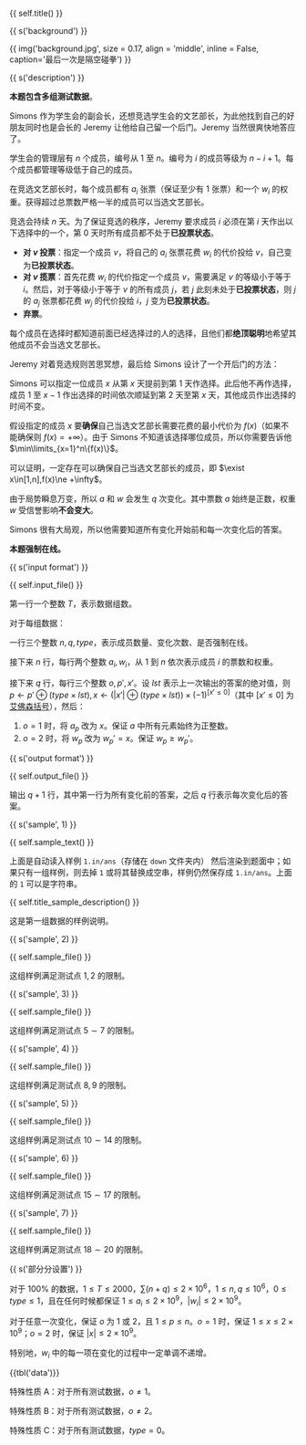{{ self.title() }}

{{ s('background') }}

{{ img('background.jpg', size = 0.17, align = 'middle', inline = False, caption='最后一次是隔空碰拳') }}

{{ s('description') }}

**本题包含多组测试数据**。

Simons 作为学生会的副会长，还想竞选学生会的文艺部长，为此他找到自己的好朋友同时也是会长的 Jeremy 让他给自己留一个后门。Jeremy 当然很爽快地答应了。

学生会的管理层有 $n$ 个成员，编号从 $1$ 至 $n$。编号为 $i$ 的成员等级为 $n-i+1$。每个成员都管理等级低于自己的成员。

在竞选文艺部长时，每个成员都有 $a_i$ 张票（保证至少有 $1$ 张票）和一个 $w_i$ 的权重。获得超过总票数严格一半的成员可以当选文艺部长。

竞选会持续 $n$ 天。为了保证竞选的秩序，Jeremy 要求成员 $i$ 必须在第 $i$ 天作出以下选择中的一个，第 $0$ 天时所有成员都不处于**已投票状态**。

- **对 $v$ 投票**：指定一个成员 $v$，将自己的 $a_i$ 张票花费 $w_i$ 的代价投给 $v$，自己变为**已投票状态**。
- **对 $v$ 揽票**：首先花费 $w_i$ 的代价指定一个成员 $v$，需要满足 $v$ 的等级小于等于 $i$。然后，对于等级小于等于 $v$ 的所有成员 $j$，若 $j$ 此刻未处于**已投票状态**，则 $j$ 的 $a_j$ 张票都花费 $w_j$ 的代价投给 $i$，$j$ 变为**已投票状态**。
- **弃票**。

每个成员在选择时都知道前面已经选择过的人的选择，且他们都**绝顶聪明**地希望其他成员不会当选文艺部长。

Jeremy 对着竞选规则苦思冥想，最后给 Simons 设计了一个开后门的方法：

Simons 可以指定一位成员 $x$ 从第 $x$ 天提前到第 $1$ 天作选择。此后他不再作选择，成员 $1$ 至 $x-1$ 作出选择的时间依次顺延到第 $2$ 天至第 $x$ 天，其他成员作出选择的时间不变。

假设指定的成员 $x$ 要**确保**自己当选文艺部长需要花费的最小代价为 $f(x)$（如果不能确保则 $f(x)=+\infty$）。由于 Simons 不知道该选择哪位成员，所以你需要告诉他 $\min\limits_{x=1}^n\{f(x)\}$。

可以证明，一定存在可以确保自己当选文艺部长的成员，即 $\exist x\in[1,n],f(x)\ne +\infty$。

由于局势瞬息万变，所以 $a$ 和 $w$ 会发生 $q$ 次变化。其中票数 $a$ 始终是正数，权重 $w$ 受信誉影响**不会变大**。

Simons 很有大局观，所以他需要知道所有变化开始前和每一次变化后的答案。

**本题强制在线。**

{{ s('input format') }}

{{ self.input_file() }}

第一行一个整数 $T$，表示数据组数。

对于每组数据：

一行三个整数 $n,q,type$，表示成员数量、变化次数、是否强制在线。

接下来 $n$ 行，每行两个整数 $a_i,w_i$，从 $1$ 到 $n$ 依次表示成员 $i$ 的票数和权重。

接下来 $q$ 行，每行三个整数 $o,p',x'$。设 $lst$ 表示上一次输出的答案的绝对值，则 $p\gets p'\oplus(type\times lst),x\gets (|x'|\oplus(type\times lst))\times (-1)^{[x'\leq 0]}$（其中 $[x'\leq 0]$ 为[艾佛森括号](https://baike.baidu.com/item/%E8%89%BE%E4%BD%9B%E6%A3%AE%E6%8B%AC%E5%8F%B7/22361197)），然后：

1. $o=1$ 时，将 $a_p$ 改为 $x$。保证 $a$ 中所有元素始终为正整数。
2. $o=2$ 时，将 $w_p$ 改为 $w_p'=x$。保证 $w_p\geq w_p'$。

{{ s('output format') }}

{{ self.output_file() }}

输出 $q+1$ 行，其中第一行为所有变化前的答案，之后 $q$ 行表示每次变化后的答案。

{{ s('sample', 1) }}

{{ self.sample_text() }}

上面是自动读入样例 `1.in/ans`（存储在 `down` 文件夹内） 然后渲染到题面中；如果只有一组样例，则去掉 `1` 或将其替换成空串，样例仍然保存成 `1.in/ans`。上面的 `1` 可以是字符串。

{{ self.title_sample_description() }}

这是第一组数据的样例说明。

{{ s('sample', 2) }}

{{ self.sample_file() }}

这组样例满足测试点 $1,2$ 的限制。

{{ s('sample', 3) }}

{{ self.sample_file() }}

这组样例满足测试点 $5\sim 7$ 的限制。

{{ s('sample', 4) }}

{{ self.sample_file() }}

这组样例满足测试点 $8,9$ 的限制。

{{ s('sample', 5) }}

{{ self.sample_file() }}

这组样例满足测试点 $10\sim 14$ 的限制。

{{ s('sample', 6) }}

{{ self.sample_file() }}

这组样例满足测试点 $15\sim 17$ 的限制。

{{ s('sample', 7) }}

{{ self.sample_file() }}

这组样例满足测试点 $18\sim 20$ 的限制。

{{ s('部分分设置') }}

对于 $100\%$ 的数据，$1\le T\le 2000$，$\sum (n+q)\le 2\times 10^6$，$1\le n,q\le 10^6$，$0\le type\le 1$，且在任何时候都保证 $1\le a_i\le 2\times 10^9$，$|w_i|\le 2\times 10^9$。

对于任意一次变化，保证 $o$ 为 $1$ 或 $2$，且 $1\le p\le n$。$o=1$ 时，保证 $1\le x\le 2\times 10^9$；$o=2$ 时，保证 $|x|\le 2\times 10^9$。

特别地，$w_i$ 中的每一项在变化的过程中一定单调不递增。

{{tbl('data')}}

特殊性质 A：对于所有测试数据，$o\ne 1$。

特殊性质 B：对于所有测试数据，$o\ne 2$。

特殊性质 C：对于所有测试数据，$type=0$。
